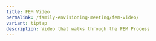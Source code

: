 ```yaml
---
title: FEM Video
permalink: /family-envisioning-meeting/fem-video/
variant: tiptap
description: Video that walks through the FEM Process
---
```

<p></p>
